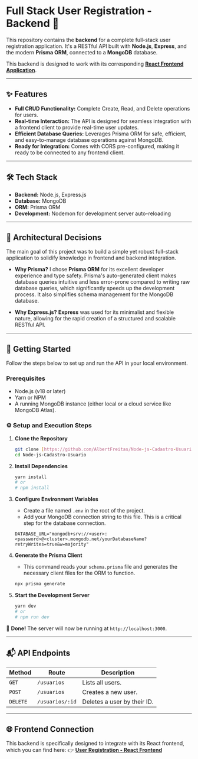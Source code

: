 # Full Stack User Registration - Backend 🧠

This repository contains the **backend** for a complete full-stack user registration application. It's a RESTful API built with **Node.js**, **Express**, and the modern **Prisma ORM**, connected to a **MongoDB** database.

This backend is designed to work with its corresponding **[React Frontend Application](https://github.com/AlbertFreitas/Cadastro-Usuario-React)**.

---

## ✨ Features

-   **Full CRUD Functionality:** Complete Create, Read, and Delete operations for users.
-   **Real-time Interaction:** The API is designed for seamless integration with a frontend client to provide real-time user updates.
-   **Efficient Database Queries:** Leverages Prisma ORM for safe, efficient, and easy-to-manage database operations against MongoDB.
-   **Ready for Integration:** Comes with CORS pre-configured, making it ready to be connected to any frontend client.

---

## 🛠️ Tech Stack

-   **Backend:** Node.js, Express.js
-   **Database:** MongoDB
-   **ORM:** Prisma ORM
-   **Development:** Nodemon for development server auto-reloading

---

## 🧠 Architectural Decisions

The main goal of this project was to build a simple yet robust full-stack application to solidify knowledge in frontend and backend integration.

-   **Why Prisma?** I chose **Prisma ORM** for its excellent developer experience and type safety. Prisma's auto-generated client makes database queries intuitive and less error-prone compared to writing raw database queries, which significantly speeds up the development process. It also simplifies schema management for the MongoDB database.

-   **Why Express.js?** **Express** was used for its minimalist and flexible nature, allowing for the rapid creation of a structured and scalable RESTful API.

---

## 🚀 Getting Started

Follow the steps below to set up and run the API in your local environment.

### Prerequisites

-   Node.js (v18 or later)
-   Yarn or NPM
-   A running MongoDB instance (either local or a cloud service like MongoDB Atlas).

### ⚙️ Setup and Execution Steps

1.  **Clone the Repository**
    ```bash
    git clone [https://github.com/AlbertFreitas/Node-js-Cadastro-Usuario.git](https://github.com/AlbertFreitas/Node-js-Cadastro-Usuario.git)
    cd Node-js-Cadastro-Usuario
    ```

2.  **Install Dependencies**
    ```bash
    yarn install 
    # or
    # npm install
    ```

3.  **Configure Environment Variables**
    * Create a file named `.env` in the root of the project.
    * Add your MongoDB connection string to this file. This is a critical step for the database connection.
    ```env
    DATABASE_URL="mongodb+srv://<user>:<password>@<cluster>.mongodb.net/yourDatabaseName?retryWrites=true&w=majority"
    ```

4.  **Generate the Prisma Client**
    * This command reads your `schema.prisma` file and generates the necessary client files for the ORM to function.
    ```bash
    npx prisma generate
    ```

5.  **Start the Development Server**
    ```bash
    yarn dev
    # or
    # npm run dev
    ```

🎉 **Done!** The server will now be running at `http://localhost:3000`.

---
## 📬 API Endpoints

| Method | Route          | Description              |
|--------|----------------|--------------------------|
| `GET`  | `/usuarios`    | Lists all users.         |
| `POST` | `/usuarios`    | Creates a new user.      |
| `DELETE`| `/usuarios/:id`| Deletes a user by their ID.|

---
## 🌐 Frontend Connection

This backend is specifically designed to integrate with its React frontend, which you can find here:
👉 **[User Registration - React Frontend](https://github.com/AlbertFreitas/Cadastro-Usuario-React)**
